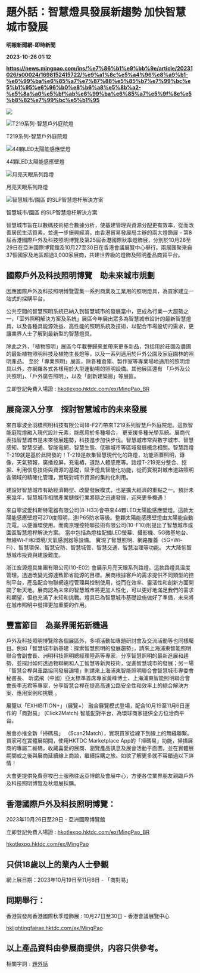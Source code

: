 # 題外話：智慧燈具發展新趨勢 加快智慧城市發展
**明報新聞網-即時新聞**

**2023-10-26 01:12**

**https://news.mingpao.com/ins/%e7%86%b1%e9%bb%9e/article/20231026/s00024/1698152415722/%e9%a1%8c%e5%a4%96%e8%a9%b1-%e6%99%ba%e6%85%a7%e7%87%88%e5%85%b7%e7%99%bc%e5%b1%95%e6%96%b0%e8%b6%a8%e5%8b%a2-%e5%8a%a0%e5%bf%ab%e6%99%ba%e6%85%a7%e5%9f%8e%e5%b8%82%e7%99%bc%e5%b1%95**

![](https://fs.mingpao.com/ins/20231026/s00024/1e601eeaba9e9857b497608be9dbcfe4.jpg)

![T219系列-智慧戶外庭院燈](https://fs.mingpao.com/ins/20231026/s00024/1e602096aeafd885b66a026b9006b109.jpg)

T219系列-智慧戶外庭院燈

![44顆LED太陽能感應壁燈](https://fs.mingpao.com/ins/20231026/s00024/1e6021fcad1aa869fec2ad5465c2fb98.jpg)

44顆LED太陽能感應壁燈

![月亮天眼系列路燈](https://fs.mingpao.com/ins/20231026/s00024/1e602389ac51660deaa24afdb0f196bc.png)

月亮天眼系列路燈

![智慧城市/園區 的SLP智慧燈杆解決方案](https://fs.mingpao.com/ins/20231026/s00024/1e602503fb7ceaa21332244f7357b943.jpg)

智慧城市/園區 的SLP智慧燈杆解決方案

智慧城市旨在以數碼技術結合數據分析，使基建管理與資源分配更有效率，從而改善居民生活質素，並進一步振興經濟。由香港貿易發展局主辦的兩大燈飾展 - 第8屆香港國際戶外及科技照明博覽及第25屆香港國際秋季燈飾展，分別於10月26至29日在亞洲國際博覽館及10月27至30日在香港會議展覽中心舉行。兩展匯聚來自37個國家及地區超過3,000家展商，共建世界級的燈飾及照明產品商貿平台。

**國際戶外及科技照明博覽　助未來城市規劃**
-----------------------

因應國際戶外及科技照明博覽雲集一系列商業及工業用的照明燈具，為買家建立一站式的採購平台。

公共空間的智慧照明系統已納入到智慧城市的發展當中，更成為行業一大趨勢之一，「室外照明解決方案及系統」展區今年展出眾多為智慧城市設計的最新智慧燈具，以及各種具能源效益、高性能的照明系統及技術，以配合市場殷切的需求，更讓業界人士了解到最新型的智慧燈具。

除此之外，「植物照明」展區今年載譽歸來並帶來更多新品，包括用於莊園及農圃的最新植物照明科技及植物生長燈等，以及一系列適用於戶外公園及家庭園林的照明產品。 至於「專業照明」展區，除各種倉庫、製作室等專業場地適用的照明燈具以外，亦網羅各式各樣用於大型運動場的照明設備。其他展區還有 「戶外及公共照明」、「戶外廣告照明」，以及「創新建築廊」等展區。

立即登記免費入場證 : [hkotlexpo.hktdc.com/ex/MingPao\_BR](http://hkotlexpo.hktdc.com/ex/MingPao_BR)

**展商深入分享　探討智慧城市的未來發展**
----------------------

來自寧波金羽橋照明科技有限公司(8-F27)帶來T219系列智慧戶外庭院燈。這款智能庭院燈融入現代設計元素，能應用於多種場合， 更支援多種光學系統。展商代表指智慧城市是未來發展趨勢，科技進步加快步伐。智慧城市常與數字城市、智慧感知、智慧交通、智能電網，智慧生態、低碳城市等區域發展概念相關。智慧路燈T-219就是基於此開發的！T-219是款集智慧現代化的路燈，功能涵蓋照明，錄像，天氣預報，廣播投屏，充電樁，道路人體感應等。路燈T-219充分整合、挖掘、利用信息技術與資源的基礎，賦予燈具智能化功能，從而實現對城市道路照明各領域的精確化管理，實現對城市資源的集約化利用。

建設好智慧城市有助經濟轉型、改變發展模式，也是擴大經濟的重點之一。預計未來幾年，智慧城市相關產業鏈條行業將隨之迅速發展，迎來更多機遇！

來自寧波愛科斯特電器有限公司(8-H33)會帶來44顆LED太陽能感應壁燈。這款太陽能感應壁燈可270度照明，達IP65防水等級。整顆太陽能感應壁燈由太陽能自動充電，以便循環使用。而南京理控物聯技術有限公司(10-F10)則提出了智慧城市或園區智慧燈桿解決方案。 當中包括為燈柱配備LED螢幕、攝影機、5G微基地台、無線Wi-Fi和環境/天氣感測器等設備。 實現了智慧照明、網路覆蓋（5G+Wi-Fi）、智慧環保、智慧安防、智慧城管、智慧交通、智慧治理等功能。 大大降低智慧城市投資與建設難度。

浙江宏源燈具集團有限公司(10-E02) 會展示月亮天眼系列路燈。這款路燈具溫度管理，透過改變光源達致節省能源的目標。展商根據客戶的需求提供不同類型的控制平台，產品配合物聯網遠程管理與控制使用，從而在效率、靈活性和創新方面開闢了新天地。展商認為未來的智慧城市將更加人性化，可以更好地滿足我們的需求和期望，但也充滿了未知和挑戰。燈具已為智慧城市基礎設施做好了準備，未來將在城市照明中發揮更加重要的作用。

**豐富節目　為業界開拓新機遇**
-----------------

戶外及科技照明博覽除各個展區外，多項活動如專題研討會及交流活動等也同樣矚目。例如「智慧城市新基建：探索智慧照明的發展趨勢」，請來上海浦東智能照明聯合會副會長、洲明科技照明總經理陸燕等專家，分享智慧照明的最新進展和趨勢，並探討如何透過物聯網和人工智慧等新興技術，促進智慧城市的發展；另一場「智慧合桿與車路協同發展論壇」則請來上海浦東智能照明聯合會智慧城市專委會秘書長、 昕諾飛（中國）亞太標準首席專家黃峰博士、上海浦東智能照明聯合會會長李志君等專家，分享智慧合桿在提高高速公路安全性和效率上的綜合解決方案、應用案例和挑戰 。

展覽以「EXHIBITION+」（展覽+） 融合展覽模式登場，配合10月19至11月6日運作的「商對易」 (Click2Match) 智能配對平台，為環球商家提供全方位洽商平台。

展會亦推全新「掃碼易」 （Scan2Match），實現買家從線下到線上的無縫聯繫。 買家可在實體展期間，使用HKTDC Marketplace App的「掃碼易」功能，掃描展商的專屬二維碼，收藏喜愛的展商、瀏覽產品訊息及展會活動平面圖，並在實體展期間或之後與展商延續線上商談，繼續採購之旅。如欲了解更多就不容錯過以下詳情！

大會更提供免費穿梭巴士服務往返亞博館及會展中心，方便各位業界朋友親臨戶外及科技照明博覽及秋燈展採購。

**香港國際戶外及科技照明博覽：**
------------------

2023年10月26日至29日 - 亞洲國際博覽館

立即登記免費入場證 : [hkotlexpo.hktdc.com/ex/MingPao\_BR](http://hkotlexpo.hktdc.com/ex/MingPao_BR)

[hkotlexpo.hktdc.com/ex/MingPao](http://hkotlexpo.hktdc.com/ex/MingPao)

只供18歲以上的業內人士參觀
--------------

網上展日期：2023年10月19日至11月6日 - 「商對易」

同期舉行：
-----

香港貿發局香港國際秋季燈飾展 : 10月27日至30日 - 香港會議展覽中心

[hklightingfairae.hktdc.com/ex/MingPao](http://hklightingfairae.hktdc.com/ex/MingPao)

以上產品資料由參展商提供，内容只供參考。
--------------------

相關字詞﹕[題外話](https://news.mingpao.com/ins/%e7%86%b1%e9%bb%9e/article/20231026/s00024/php/search2.php?pnssection=all&inssection=all&searchtype=A&keywords=%E9%A1%8C%E5%A4%96%E8%A9%B1)